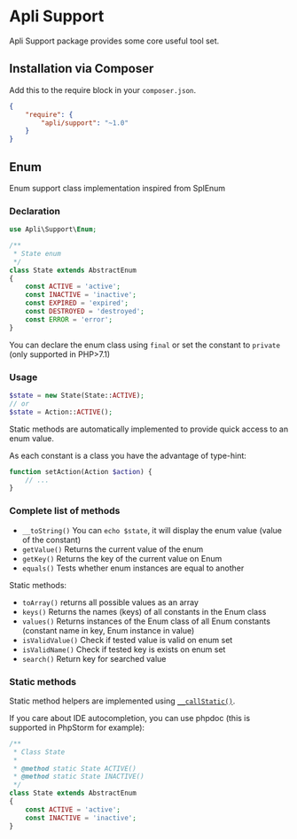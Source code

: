 # Apli Support
       
Apli Support package provides some core useful tool set.

## Installation via Composer

Add this to the require block in your `composer.json`.

``` json
{
    "require": {
        "apli/support": "~1.0"
    }
}
```

## Enum

Enum support class implementation inspired from SplEnum

### Declaration

```php
use Apli\Support\Enum;

/**
 * State enum
 */
class State extends AbstractEnum
{
    const ACTIVE = 'active';
    const INACTIVE = 'inactive';
    const EXPIRED = 'expired';
    const DESTROYED = 'destroyed';
    const ERROR = 'error';
}
```

You can declare the enum class using `final` or set the constant to `private` (only supported in PHP>7.1)

### Usage

```php
$state = new State(State::ACTIVE);
// or
$state = Action::ACTIVE();
```

Static methods are automatically implemented to provide quick access to an enum value.

As each constant is a class you have the advantage of type-hint:

```php
function setAction(Action $action) {
    // ...
}
```

### Complete list of methods

- `__toString()` You can `echo $state`, it will display the enum value (value of the constant)
- `getValue()` Returns the current value of the enum
- `getKey()` Returns the key of the current value on Enum
- `equals()` Tests whether enum instances are equal to another

Static methods:

- `toArray()` returns all possible values as an array
- `keys()` Returns the names (keys) of all constants in the Enum class
- `values()` Returns instances of the Enum class of all Enum constants (constant name in key, Enum instance in value)
- `isValidValue()` Check if tested value is valid on enum set
- `isValidName()` Check if tested key is exists on enum set
- `search()` Return key for searched value

### Static methods

Static method helpers are implemented using [`__callStatic()`](http://www.php.net/manual/en/language.oop5.overloading.php#object.callstatic).

If you care about IDE autocompletion, you can use phpdoc (this is supported in PhpStorm for example):

```php
/**
 * Class State
 *
 * @method static State ACTIVE()
 * @method static State INACTIVE()
 */
class State extends AbstractEnum
{
    const ACTIVE = 'active';
    const INACTIVE = 'inactive';
}
```
